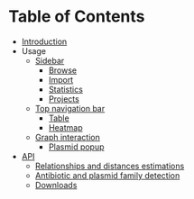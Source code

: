 # Table of Contents

* [Introduction](Introduction.md)
* Usage
    * [Sidebar](Sidebar.md)
        * [Browse](Browse.md)
        * [Import](Import.md)
        * [Statistics](Statistics.md)
        * [Projects](Projects.md)
    * [Top navigation bar](topbar.md)
        * [Table](table.md)
        * [Heatmap](heatmap.md)
    * [Graph interaction](graph.md)
        * [Plasmid popup](plasmid_popup.md)
* [API]()
    * [Relationships and distances estimations](distances.md)
    * [Antibiotic and plasmid family detection](ABR_api.md)
    * [Downloads](download_api.md)

